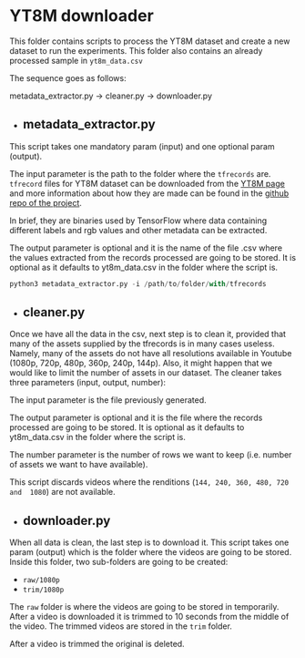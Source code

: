 # YT8M downloader

This folder contains scripts to process the YT8M dataset and create a new dataset to run the experiments. This folder
also contains an already processed sample in `yt8m_data.csv` 

The sequence goes as follows:

metadata_extractor.py -> cleaner.py -> downloader.py  

- ## metadata_extractor.py
 
This script takes one mandatory param (input) and one optional param (output).

The input parameter is the path to the folder where the `tfrecords` are. `tfrecord` files for YT8M dataset can be downloaded from 
the [YT8M page](https://research.google.com/youtube8m/download.html) and more information about how they are made can be found in 
the [github repo of the project](https://github.com/google/youtube-8m).

In brief, they are binaries used by TensorFlow where data containing different labels and rgb values and other metadata can be extracted.

The output parameter is optional and it is the name of the file .csv where the values extracted from the records processed are going to be stored. It is optional as it defaults to yt8m_data.csv in the folder where the script is.

```python
python3 metadata_extractor.py -i /path/to/folder/with/tfrecords
```

- ## cleaner.py

Once we have all the data in the csv, next step is to clean it, provided that many of the assets supplied by the tfrecords is in many cases useless. Namely, many of the assets do not have all resolutions available in Youtube (1080p, 720p, 480p, 360p, 240p, 144p). Also, it might happen that we would like to limit the number of assets in our dataset. The cleaner takes three parameters (input, output, number):

The input parameter is the file previously generated.

The output parameter is optional and it is the file where the records processed are going to be stored. It is optional 
as it defaults to yt8m_data.csv in the folder where the script is.

The number parameter is the number of rows we want to keep (i.e. number of assets we want to have available).

This script discards videos where the renditions  (`144, 240, 360, 480, 720 and 
1080`) are not available.


- ## downloader.py

When all data is clean, the last step is to download it. This script takes one param (output) which is the folder where the
videos are going to be stored. Inside this folder, two sub-folders are going to be created:
- `raw/1080p`
- `trim/1080p`

The `raw` folder is where the videos are going to be stored in temporarily. After a video is downloaded it is trimmed 
to 10 seconds from the middle of the video. The trimmed videos are stored in the `trim` folder.

After a video is trimmed the original is deleted.
